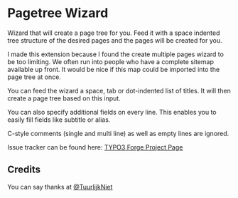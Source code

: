Pagetree Wizard
===============

Wizard that will create a page tree for you. Feed it with a space indented tree structure of the desired pages and the pages will be created for you.

I made this extension because I found the create multiple pages wizard to be too limiting. We often run into people who have a complete sitemap available up front. It would be nice if this map could be imported into the page tree at once.

You can feed the wizard a space, tab or dot-indented list of titles. It will then create a page tree based on this input.

You can also specify additional fields on every line. This enables you to easily fill fields like subtitle or alias.

C-style comments (single and multi line) as well as empty lines are ignored.

Issue tracker can be found here: [TYPO3 Forge Project Page][1]

## Credits

You can say thanks at [@TuurlijkNiet][5]

[1]: https://forge.typo3.org/projects/extension-wizard_crpagetree "TYPO3 Forge Project Page"
[5]: https://twitter.com/TuurlijkNiet "Twitter"
